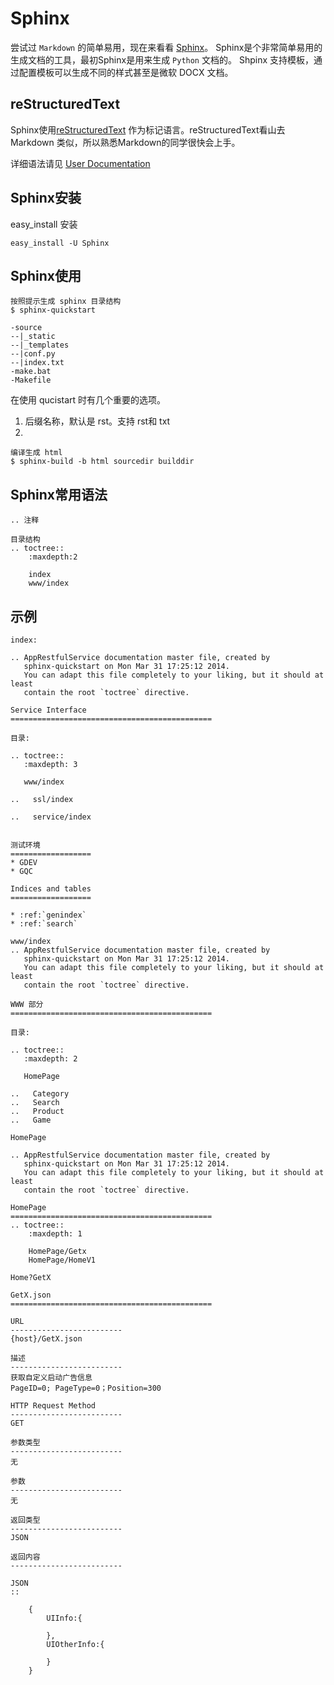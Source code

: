 Sphinx
===============================

尝试过 `Markdown` 的简单易用，现在来看看 [Sphinx](http://sphinx-doc.org/)。 Sphinx是个非常简单易用的生成文档的工具，最初Sphinx是用来生成 `Python` 文档的。 Shpinx 支持模板，通过配置模板可以生成不同的样式甚至是微软 DOCX 文档。

reStructuredText
----------------------
Sphinx使用[reStructuredText](http://docutils.sf.net/rst.html) 作为标记语言。reStructuredText看山去 Markdown 类似，所以熟悉Markdown的同学很快会上手。

详细语法请见 [User Documentation](http://docutils.sourceforge.net/rst.html#user-documentation) 

Sphinx安装
---------------------
easy_install 安装
```
easy_install -U Sphinx
```


Sphinx使用
---------------------
```
按照提示生成 sphinx 目录结构
$ sphinx-quickstart

-source
--|_static
--|_templates
--|conf.py
--|index.txt
-make.bat
-Makefile
```

在使用 qucistart 时有几个重要的选项。
1. 后缀名称，默认是 rst。支持 rst和 txt
2. 

```
编译生成 html
$ sphinx-build -b html sourcedir builddir
```




Sphinx常用语法
---------------------
```
.. 注释

```

```
目录结构
.. toctree::
	:maxdepth:2

	index
	www/index
```



示例
---------------------
```
index:

.. AppRestfulService documentation master file, created by
   sphinx-quickstart on Mon Mar 31 17:25:12 2014.
   You can adapt this file completely to your liking, but it should at least
   contain the root `toctree` directive.

Service Interface
=============================================

目录:

.. toctree::
   :maxdepth: 3

   www/index

..   ssl/index

..   service/index


测试环境
==================
* GDEV
* GQC

Indices and tables
==================

* :ref:`genindex`
* :ref:`search`
```

```
www/index
.. AppRestfulService documentation master file, created by
   sphinx-quickstart on Mon Mar 31 17:25:12 2014.
   You can adapt this file completely to your liking, but it should at least
   contain the root `toctree` directive.

WWW 部分
=============================================

目录:

.. toctree::
   :maxdepth: 2

   HomePage
   
..   Category
..   Search
..   Product
..   Game
```

```
HomePage

.. AppRestfulService documentation master file, created by
   sphinx-quickstart on Mon Mar 31 17:25:12 2014.
   You can adapt this file completely to your liking, but it should at least
   contain the root `toctree` directive.

HomePage
=============================================
.. toctree::
	:maxdepth: 1

	HomePage/Getx
	HomePage/HomeV1
```

```
Home?GetX

GetX.json
=============================================

URL
-------------------------
{host}/GetX.json

描述
-------------------------
获取自定义启动广告信息
PageID=0; PageType=0；Position=300

HTTP Request Method
-------------------------
GET

参数类型
-------------------------
无

参数
-------------------------
无

返回类型
-------------------------
JSON

返回内容
-------------------------

JSON
::

    {
    	UIInfo:{

    	},
    	UIOtherInfo:{

    	}
    }
```